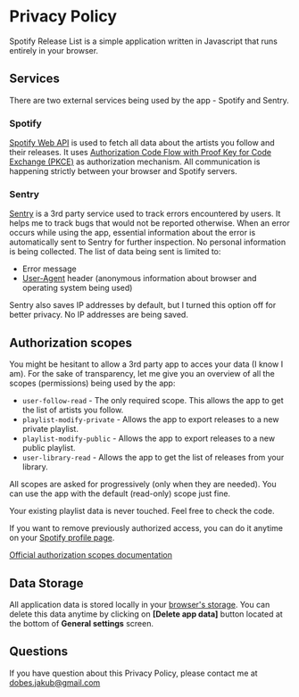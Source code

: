 # Privacy Policy

Spotify Release List is a simple application written in Javascript that runs entirely in your browser.

## Services

There are two external services being used by the app - Spotify and Sentry.

### Spotify

[Spotify Web API](https://developer.spotify.com/documentation/web-api/) is used to fetch all data about the artists you follow and their releases. It uses [Authorization Code Flow with Proof Key for Code Exchange (PKCE)](https://developer.spotify.com/documentation/general/guides/authorization/code-flow/) as authorization mechanism. All communication is happening strictly between your browser and Spotify servers.

### Sentry

[Sentry](https://sentry.io/) is a 3rd party service used to track errors encountered by users. It helps me to track bugs that would not be reported otherwise. When an error occurs while using the app, essential information about the error is automatically sent to Sentry for further inspection. No personal information is being collected. The list of data being sent is limited to:

- Error message
- [User-Agent](https://developer.mozilla.org/en-US/docs/Web/HTTP/Headers/User-Agent) header (anonymous information about browser and operating system being used)

Sentry also saves IP addresses by default, but I turned this option off for better privacy. No IP addresses are being saved.

## Authorization scopes

You might be hesitant to allow a 3rd party app to acces your data (I know I am). For the sake of transparency, let me give you an overview of all the scopes (permissions) being used by the app:

- `user-follow-read` - The only required scope. This allows the app to get the list of artists you follow.
- `playlist-modify-private` - Allows the app to export releases to a new private playlist.
- `playlist-modify-public` - Allows the app to export releases to a new public playlist.
- `user-library-read` - Allows the app to get the list of releases from your library.

All scopes are asked for progressively (only when they are needed). You can use the app with the default (read-only) scope just fine.

Your existing playlist data is never touched. Feel free to check the code.

If you want to remove previously authorized access, you can do it anytime on your [Spotify profile page](https://spotify.com/account/apps).

[Official authorization scopes documentation](https://developer.spotify.com/documentation/general/guides/scopes)

## Data Storage

All application data is stored locally in your [browser's storage](https://github.com/localForage/localForage). You can delete this data anytime by clicking on **[Delete app data]** button located at the bottom of **General settings** screen.

## Questions

If you have question about this Privacy Policy, please contact me at dobes.jakub@gmail.com
